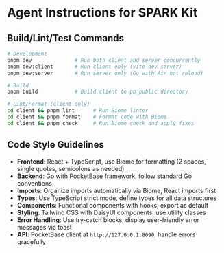 # Agent Instructions for SPARK Kit

## Build/Lint/Test Commands
```bash
# Development
pnpm dev              # Run both client and server concurrently
pnpm dev:client       # Run client only (Vite dev server)
pnpm dev:server       # Run server only (Go with Air hot reload)

# Build
pnpm build            # Build client to pb_public directory

# Lint/Format (client only)
cd client && pnpm lint      # Run Biome linter
cd client && pnpm format    # Format code with Biome
cd client && pnpm check     # Run Biome check and apply fixes
```

## Code Style Guidelines
- **Frontend**: React + TypeScript, use Biome for formatting (2 spaces, single quotes, semicolons as needed)
- **Backend**: Go with PocketBase framework, follow standard Go conventions
- **Imports**: Organize imports automatically via Biome, React imports first
- **Types**: Use TypeScript strict mode, define types for all data structures
- **Components**: Functional components with hooks, export as default
- **Styling**: Tailwind CSS with DaisyUI components, use utility classes
- **Error Handling**: Use try-catch blocks, display user-friendly error messages via toast
- **API**: PocketBase client at `http://127.0.0.1:8090`, handle errors gracefully